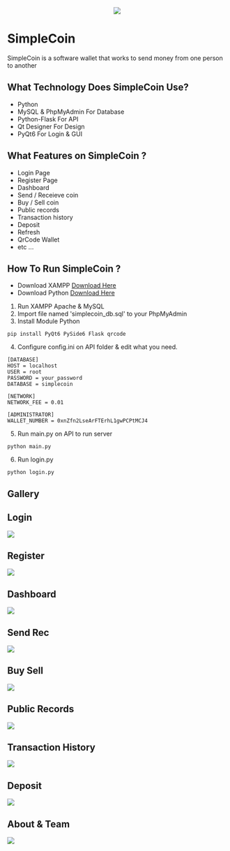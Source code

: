 <div align="center">
  <img src="https://raw.githubusercontent.com/alf4ridzi/simplecoin/main/img/simplecoin-banner.png">
</div>

# SimpleCoin
SimpleCoin is a software wallet that works to send money from one person to another

## What Technology Does SimpleCoin Use?
- Python
- MySQL & PhpMyAdmin For Database
- Python-Flask For API
- Qt Designer For Design
- PyQt6 For Login & GUI

## What Features on SimpleCoin ?
- Login Page
- Register Page
- Dashboard
- Send / Receieve coin
- Buy / Sell coin
- Public records
- Transaction history
- Deposit
- Refresh
- QrCode Wallet
- etc ...
## How To Run SimpleCoin ?
- Download XAMPP <a href='https://www.apachefriends.org/download.html'>Download Here</a><br>
- Download Python <a href='https://www.python.org'>Download Here</a><br>

1. Run XAMPP Apache & MySQL
2. Import file named 'simplecoin_db.sql' to your PhpMyAdmin
3. Install Module Python
```
pip install PyQt6 PySide6 Flask qrcode
```
4. Configure config.ini on API folder & edit what you need.
```
[DATABASE]
HOST = localhost
USER = root
PASSWORD = your_password
DATABASE = simplecoin

[NETWORK]
NETWORK_FEE = 0.01

[ADMINISTRATOR]
WALLET_NUMBER = 0xnZfn2LseArFTErhL1gwPCPtMCJ4
```
5. Run main.py on API to run server
```
python main.py
```
6. Run login.py
```
python login.py
```

## Gallery
## Login
![](https://raw.githubusercontent.com/alf4ridzi/simplecoin/main/img/gallery/login.png)
## Register
![](https://raw.githubusercontent.com/alf4ridzi/simplecoin/main/img/gallery/register.png)
## Dashboard
![](https://raw.githubusercontent.com/alf4ridzi/simplecoin/main/img/gallery/dashboard.png)
## Send Rec
![](https://raw.githubusercontent.com/alf4ridzi/simplecoin/main/img/gallery/sendrec.png)
## Buy Sell
![](https://raw.githubusercontent.com/alf4ridzi/simplecoin/main/img/gallery/buysell.png)
## Public Records
![](https://raw.githubusercontent.com/alf4ridzi/simplecoin/main/img/gallery/publicrecords.png)
## Transaction History
![](https://raw.githubusercontent.com/alf4ridzi/simplecoin/main/img/gallery/transactionhistory.png)
## Deposit
![](https://raw.githubusercontent.com/alf4ridzi/simplecoin/main/img/gallery/deposit.png)
## About & Team
![](https://raw.githubusercontent.com/alf4ridzi/simplecoin/main/img/gallery/about.png)

